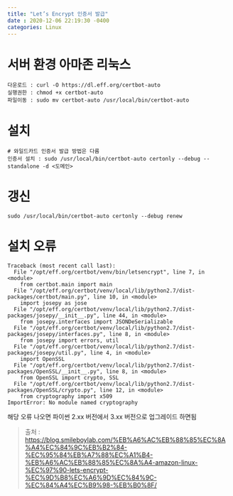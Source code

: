 ```yaml
---
title: "Let’s Encrypt 인증서 발급"
date : 2020-12-06 22:19:30 -0400
categories: Linux
---
```


# 서버 환경 아마존 리눅스

```
다운로드 : curl -O https://dl.eff.org/certbot-auto
실행권한 : chmod +x certbot-auto 
파일이동 : sudo mv certbot-auto /usr/local/bin/certbot-auto
```


# 설치


```
# 와일드카드 인증서 발급 방법은 다름
인증서 설치 : sudo /usr/local/bin/certbot-auto certonly --debug --standalone -d <도메인>

```

# 갱신

```
sudo /usr/local/bin/certbot-auto certonly --debug renew
```


# 설치 오류

```
Traceback (most recent call last):
  File "/opt/eff.org/certbot/venv/bin/letsencrypt", line 7, in <module>
    from certbot.main import main
  File "/opt/eff.org/certbot/venv/local/lib/python2.7/dist-packages/certbot/main.py", line 10, in <module>
    import josepy as jose
  File "/opt/eff.org/certbot/venv/local/lib/python2.7/dist-packages/josepy/__init__.py", line 44, in <module>
    from josepy.interfaces import JSONDeSerializable
  File "/opt/eff.org/certbot/venv/local/lib/python2.7/dist-packages/josepy/interfaces.py", line 8, in <module>
    from josepy import errors, util
  File "/opt/eff.org/certbot/venv/local/lib/python2.7/dist-packages/josepy/util.py", line 4, in <module>
    import OpenSSL
  File "/opt/eff.org/certbot/venv/local/lib/python2.7/dist-packages/OpenSSL/__init__.py", line 8, in <module>
    from OpenSSL import crypto, SSL
  File "/opt/eff.org/certbot/venv/local/lib/python2.7/dist-packages/OpenSSL/crypto.py", line 12, in <module>
    from cryptography import x509
ImportError: No module named cryptography
```

해당 오류 나오면 파이썬 2.xx 버전에서 3.xx 버전으로 업그레이드 하면됨 


> 출처 : https://blog.smileboylab.com/%EB%A6%AC%EB%88%85%EC%8A%A4%EC%84%9C%EB%B2%84-%EC%95%84%EB%A7%88%EC%A1%B4-%EB%A6%AC%EB%88%85%EC%8A%A4-amazon-linux-%EC%97%90-lets-encrypt-%EC%9D%B8%EC%A6%9D%EC%84%9C-%EC%84%A4%EC%B9%98-%EB%B0%8F/
